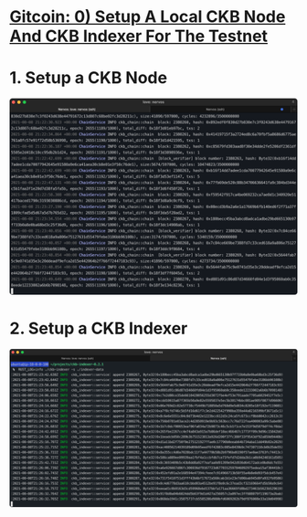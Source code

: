 # [Gitcoin: 0) Setup A Local CKB Node And CKB Indexer For The Testnet](https://gitcoin.co/issue/nervosnetwork/grants/1/100026176#task-submission)

# 1. Setup a CKB Node
![ckb node img](https://github.com/walkertraylor/gitcoin_nervos/blob/main/task0/ckb_node.png?raw=true)

# 2. Setup a CKB Indexer
![ckb indexer img](https://github.com/walkertraylor/gitcoin_nervos/blob/main/task0/ckb_indexer.png?raw=true)
